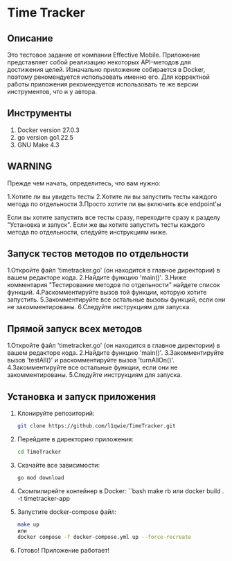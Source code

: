 # Time Tracker

## Описание
Это тестовое задание от компании Effective Mobile. Приложение представляет собой реализацию некоторых API-методов для достижения целей. Изначально приложение собирается в Docker, поэтому рекомендуется использовать именно его. Для корректной работы приложения рекомендуется использовать те же версии инструментов, что и у автора.

## Инструменты

1. Docker version 27.0.3
2. go version go1.22.5
3. GNU Make 4.3

## WARNING
Прежде чем начать, определитесь, что вам нужно:

1.Хотите ли вы увидеть тесты
2.Хотите ли вы запустить тесты каждого метода по отдельности
3.Просто хотите ли вы включить все endpoint'ы

Если вы хотите запустить все тесты сразу, переходите сразу к разделу "Установка и запуск". Если же вы хотите запустить тесты каждого метода по отдельности, следуйте инструкциям ниже.

## Запуск тестов методов по отдельности
1.Откройте файл 'timetracker.go' (он находится в главное директории) в вашем редакторе кода.
2.Найдите функцию 'main()'.
3.Ниже комментария "Тестирование методов по отдельности" найдете список функций.
4.Раскомментируйте вызов той функции, которую хотите запустить.
5.Закомментируйте все остальные вызовы функций, если они не закомментированы.
6.Следуйте инструкциям для запуска.

## Прямой запуск всех методов
1.Откройте файл 'timetracker.go' (он находится в главное директории) в вашем редакторе кода.
2.Найдите функцию 'main()'.
3.Закомментируйте вызов 'testAll()' и раскомментируйте вызов 'turnAllOn()'.
4.Закомментируйте все остальные функции, если они не закомментированы.
5.Следуйте инструкциям для запуска.

## Установка и запуск приложения

1. Клонируйте репозиторий:  
    ```bash
    git clone https://github.com/l1qwie/TimeTracker.git

2. Перейдите в директорию приложения:
    ```bash
    cd TimeTracker

3. Скачайте все зависимости:
    ```bash
    go mod download

4. Скомпилирейте контейнер в Docker:
    ``bash
    make rb
    или
    docker build . -t timetracker-app

5. Запустите docker-compose файл:
    ```bash
    make up
    или
    docker compose -f docker-compose.yml up --force-recreate

6. Готово! Приложение работает!

